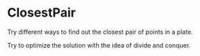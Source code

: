 # ClosestPair

Try different ways to find out the closest pair of points in a plate.

Try to optimize the solution with the idea of divide and conquer.
